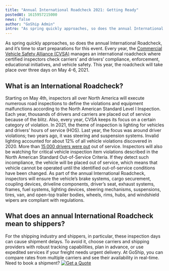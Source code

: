 ```yaml
---
title: "Annual International Roadcheck 2021: Getting Ready"
postedAt: 1615957215000
news: false
author: "GoShip Admin"
intro: "As spring quickly approaches, so does the annual International Roadcheck, and it’s time to start preparations for this event. Every year, the Commercial Vehicle Safety Alliance (CVSA) manages an international roadcheck where certified inspectors check carriers’ and drivers’ compliance, enforcement, educational initiatives, and vehicle safety. This year, the roadcheck will take place over three days on May 4-6, 2021. \n\nWhat is an International Roadcheck?\n-\n\nStarting on May 4th, inspectors all over North Amer"
---
```

As spring quickly approaches, so does the annual International Roadcheck, and it’s time to start preparations for this event. Every year, the [Commercial Vehicle Safety Alliance (CVSA)](https://www.cvsa.org/programs/international-roadcheck/) manages an international roadcheck where certified inspectors check carriers’ and drivers’ compliance, enforcement, educational initiatives, and vehicle safety. This year, the roadcheck will take place over three days on May 4-6, 2021.

What is an International Roadcheck?
-----------------------------------

Starting on May 4th, inspectors all over North America will execute numerous road inspections to define the violations and equipment malfunctions according to the North American Standard Level I Inspection. Each year, thousands of drivers and carriers are placed out of service because of the blitz. Also, every year, CVSA keeps its focus on a certain category of violation. In 2021, the theme of inspection is lighting for vehicles and drivers’ hours of service (HOS). Last year, the focus was around driver violations; two years ago, it was steering and suspension systems. Invalid lighting accounted for about 12% of all vehicle violations discovered in 2020. More than [15,000 drivers were put](https://www.ccjdigital.com/business/article/14940203/brake-violations-top-roadcheck-out-of-service-conditions) out of service. Inspectors will also be watching for critical vehicle inspection item violations described in the North American Standard Out-of-Service Criteria. If they detect such incompliance, the vehicle will be placed out of service, which means that vehicle cannot be operated until the identified out-of-service conditions have been changed. As part of the annual International Roadcheck, inspectors will ensure the vehicle’s brake systems, cargo securement, coupling devices, driveline components, driver’s seat, exhaust systems, frames, fuel systems, lighting devices, steering mechanisms, suspensions, tires, van, and open-top trailer bodies, wheels, rims, hubs, and windshield wipers are compliant with regulations.

What does an annual International Roadcheck mean to shippers?
-------------------------------------------------------------

For the shipping industry and shippers, in particular, these inspection days can cause shipment delays. To avoid it, choose carriers and shipping providers with robust tracking capabilities, plan in advance, or use expedited services if your freight needs urgent delivery. At GoShip, you can compare rates from multiple carriers and see their availability in real-time. Need to book a shipment? [![Get a Quote](https://www.goship.com/wp-content/uploads/2021/02/1ace89b4-fe28-40ff-a2a7-4cddc60fc9ec.png)](https://www.goship.com/)
